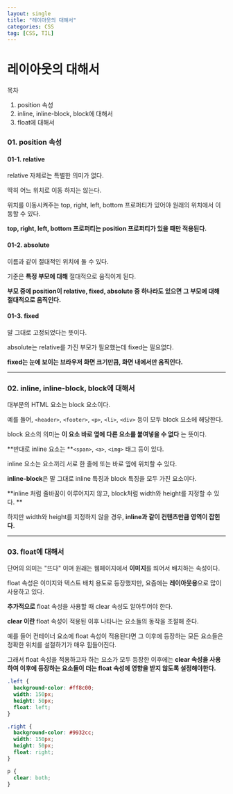 ```yaml
---
layout: single
title: "레이아웃의 대해서"
categories: CSS
tag: [CSS, TIL]
---
```


# 레이아웃의 대해서

목차

1. position 속성
2. inline, inline-block, block에 대해서
3. float에 대해서

### 01. position 속성

#### 01-1. relative

relative 자체로는 특별한 의미가 없다.

딱히 어느 위치로 이동 하지는 않는다.

위치를 이동시켜주는 top, right, left, bottom 프로퍼티가 있어야 원래의 위치에서 이동할 수 있다.

**top, right, left, bottom 프로퍼티는 position 프로퍼티가 있을 때만 적용된다.**

#### 01-2. absolute

이름과 같이 절대적인 위치에 둘 수 있다.

기준은 **특정 부모에 대해** 절대적으로 움직이게 된다.

**부모 중에 position이 relative, fixed, absolute 중 하나라도 있으면 그 부모에 대해 절대적으로 움직인다.**

#### 01-3. fixed

말 그대로 고정되었다는 뜻이다.

absolute는 relative를 가진 부모가 필요했는데 fixed는 필요없다.

**fixed는 눈에 보이는 브라우저 화면 크기만큼, 화면 내에서만 움직인다.**

---

### 02. inline, inline-block, block에 대해서

대부분의 HTML 요소는 block 요소이다.

예를 들어, `<header>`, `<footer>`, `<p>`, `<li>`, `<div>` 등이 모두 block 요소에 해당한다.

block 요소의 의미는 **이 요소 바로 옆에 다른 요소를 붙여넣을 수 없다** 는 뜻이다.

**반대로 inline 요소는 **`<span>`, `<a>`, `<img>` 태그 등이 있다.

inline 요소는 요소끼리 서로 한 줄에 또는 바로 옆에 위치할 수 있다.

**inline-block**은 말 그대로 inline 특징과 block 특징을 모두 가진 요소이다.

**inline 처럼 줄바꿈이 이루어지지 않고, block처럼 width와 height를 지정할 수 있다. **

하지만 width와 height를 지정하지 않을 경우, **inline과 같이 컨텐츠만큼 영역이 잡힌다.**

---

### 03. float에 대해서

단어의 의미는 "뜨다" 이며 원래는 웹페이지에서 **이미지**를 띄어서 배치하는 속성이다.

float 속성은 이미지와 텍스트 배치 용도로 등장했지만, 요즘에는 **레이아웃용**으로 많이 사용하고 있다.

**추가적으로** float 속성을 사용할 때 clear 속성도 알아두어야 한다.

**clear 이란** float 속성이 적용된 이후 나타나는 요소들의 동작을 조절해 준다.

예를 들어 컨테이너 요소에 float 속성이 적용된다면 그 이후에 등장하는 모든 요소들은 정확한 위치를 설절하기가 매우 힘들어진다.

그래서 float 속성을 적용하고자 하는 요소가 모두 등장한 이후에는 **clear 속성을 사용하여 이후에 등장하는 요소들이 더는 float 속성에 영향을 받지 않도록 설정해야한다.**

```css
.left {
  background-color: #ff8c00;
  width: 150px;
  height: 50px;
  float: left;
}

.right {
  background-color: #9932cc;
  width: 150px;
  height: 50px;
  float: right;
}

p {
  clear: both;
}
```
